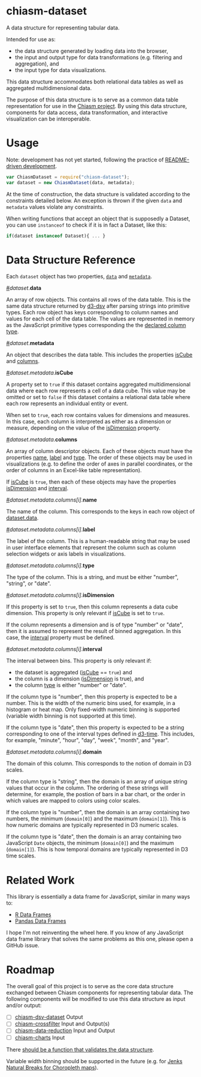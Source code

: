# chiasm-dataset
A data structure for representing tabular data.

Intended for use as:

 * the data structure generated by loading data into the browser,
 * the input and output type for data transformations (e.g. filtering and aggregation), and
 * the input type for data visualizations.

This data structure accommodates both relational data tables as well as aggregated multidimensional data.

The purpose of this data structure is to serve as a common data table representation for use in the [Chiasm project](https://github.com/chiasm-project/chiasm). By using this data structure, components for data access, data transformation, and interactive visualization can be interoperable.

# Usage

Note: development has not yet started, following the practice of [README-driven development](http://tom.preston-werner.com/2010/08/23/readme-driven-development.html).

```javascript
var ChiasmDataset = require("chiasm-dataset");
var dataset = new ChiasmDataset(data, metadata);
```

At the time of construction, the data structure is validated according to the constraints detailed below. An exception is thrown if the given `data` and `metadata` values violate any constraints.

When writing functions that accept an object that is supposedly a Dataset, you can use `instanceof` to check if it is in fact a Dataset, like this:

```javascript
if(dataset instanceof Dataset){ ... }
```

# Data Structure Reference

Each `dataset` object has two properties, [`data`](#data) and [`metadata`](#metadata).

<a name="data" href="#data">#</a><i>dataset</i>.<b>data</b>

An array of row objects. This contains all rows of the data table. This is the same data structure returned by [d3-dsv](https://github.com/d3/d3-dsv) after parsing strings into primitive types. Each row object has keys corresponding to column names and values for each cell of the data table. The values are represented in memory as the JavaScript primitive types corresponding the the [declared column type](#type).

<a name="metadata" href="#metadata">#</a><i>dataset</i>.<b>metadata</b>

An object that describes the data table. This includes the properties [isCube](#isCube) and [columns](#columns).

<a name="isCube" href="#isCube">#</a><i>dataset.metadata</i>.<b>isCube</b>

A property set to `true` if this dataset contains aggregated multidimensional data where each row represents a cell of a data cube. This value may be omitted or set to `false` if this dataset contains a relational data table where each row represents an individual entity or event.

When set to `true`, each row contains values for dimensions and measures. In this case, each column is interpreted as either as a dimension or measure, depending on the value of the [isDimension](#isDimension) property.

<a name="columns" href="#columns">#</a><i>dataset.metadata</i>.<b>columns</b>

An array of column descriptor objects. Each of these objects must have the properties [name](#name), [label](#label) and [type](#type). The order of these objects may be used in visualizations (e.g. to define the order of axes in parallel coordinates, or the order of columns in an Excel-like table representation).

If [isCube](#isCube) is `true`, then each of these objects may have the properties [isDimension](#isDimension) and [interval](#interval).

<a name="name" href="#name">#</a><i>dataset.metadata.columns[i]</i>.<b>name</b>

The name of the column. This corresponds to the keys in each row object of [dataset.data](#data).

<a name="label" href="#label">#</a><i>dataset.metadata.columns[i]</i>.<b>label</b>

The label of the column. This is a human-readable string that may be used in user interface elements that represent the column such as column selection widgets or axis labels in visualizations.

<a name="type" href="#type">#</a><i>dataset.metadata.columns[i]</i>.<b>type</b>

The type of the column. This is a string, and must be either "number", "string", or "date".

<a name="isDimension" href="#isDimension">#</a><i>dataset.metadata.columns[i]</i>.<b>isDimension</b>

If this property is set to `true`, then this column represents a data cube dimension. This property is only relevant if [isCube](#isCube) is set to `true`.

If the column represents a dimension and is of type "number" or "date", then it is assumed to represent the result of binned aggregation. In this case, the [interval](#interval) property must be defined.

<a name="interval" href="#interval">#</a><i>dataset.metadata.columns[i]</i>.<b>interval</b>

The interval between bins. This property is only relevant if:

 * the dataset is aggregated ([isCube](#isCube) == `true`) and
 * the column is a dimension ([isDimension](#isDimension) is true), and
 * the column [type](#type) is either "number" or "date".

If the column type is "number", then this property is expected to be a number. This is the width of the numeric bins used, for example, in a histogram or heat map. Only fixed-width numeric binning is supported (variable width binning is not supported at this time).

If the column type is "date", then this property is expected to be a string corresponding to one of the interval types defined in [d3-time](https://github.com/d3/d3-time). This includes, for example, "minute", "hour", "day", "week", "month", and "year".

<a name="domain" href="#domain">#</a><i>dataset.metadata.columns[i]</i>.<b>domain</b>

The domain of this column. This corresponds to the notion of domain in D3 scales.

If the column type is "string", then the domain is an array of unique string values that occur in the column. The ordering of these strings will determine, for example, the postion of bars in a bar chart, or the order in which values are mapped to colors using color scales.

If the column type is "number", then the domain is an array containing two numbers, the minimum (`domain[0]`) and the maximum (`domain[1]`). This is how numeric domains are typically represented in D3 numeric scales.

If the column type is "date", then the domain is an array containing two JavaScript `Date` objects, the minimum (`domain[0]`) and the maximum (`domain[1]`). This is how temporal domains are typically represented in D3 time scales.

# Related Work

This library is essentially a data frame for JavaScript, similar in many ways to:

 * [R Data Frames](http://www.r-tutor.com/r-introduction/data-frame)
 * [Pandas Data Frames](http://pandas.pydata.org/pandas-docs/stable/generated/pandas.DataFrame.html)

I hope I'm not reinventing the wheel here. If you know of any JavaScript data frame library that solves the same problems as this one, please open a GitHub issue.

# Roadmap

The overall goal of this project is to serve as the core data structure exchanged between Chiasm components for representing tabular data. The following components will be modified to use this data structure as input and/or output:

 * [ ] [chiasm-dsv-dataset](https://github.com/chiasm-project/chiasm-dsv-dataset) Output
 * [ ] [chiasm-crossfilter](https://github.com/chiasm-project/chiasm-crossfilter) Input and Output(s)
 * [ ] [chiasm-data-reduction](https://github.com/chiasm-project/chiasm-data-reduction) Input and Output
 * [ ] [chiasm-charts](https://github.com/chiasm-project/chiasm-charts) Input

There [should be a function that validates the data structure](https://github.com/chiasm-project/chiasm-dataset/issues/1).

Variable width binning should be supported in the future (e.g. for [Jenks Natural Breaks for Choropleth maps](https://github.com/chiasm-project/chiasm/issues/51)).
